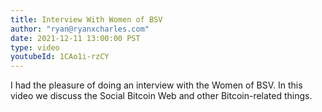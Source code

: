 ```yaml
---
title: Interview With Women of BSV
author: "ryan@ryanxcharles.com"
date: 2021-12-11 13:00:00 PST
type: video
youtubeId: 1CAo1i-rzCY
---
```


I had the pleasure of doing an interview with the Women of BSV. In this video we discuss the Social Bitcoin Web and other Bitcoin-related things.
